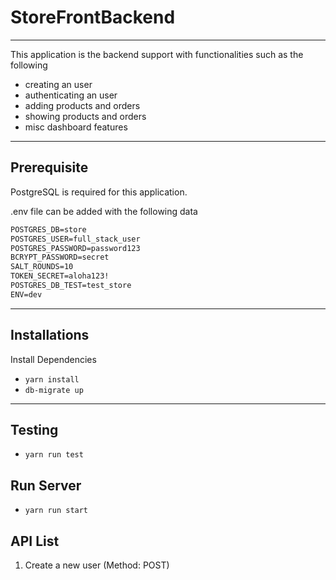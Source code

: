 # StoreFrontBackend
---
This application is the backend support with functionalities such as the following
- creating an user
- authenticating an user
- adding products and orders
- showing products and orders
- misc dashboard features

---

## Prerequisite

PostgreSQL is required for this application. 

.env file can be added with the following data

```POSTGRES_HOST=127.0.0.1
POSTGRES_DB=store
POSTGRES_USER=full_stack_user
POSTGRES_PASSWORD=password123
BCRYPT_PASSWORD=secret
SALT_ROUNDS=10
TOKEN_SECRET=aloha123!
POSTGRES_DB_TEST=test_store
ENV=dev
```
---
## Installations
Install Dependencies
- `yarn install`
- `db-migrate up`
---
## Testing
- `yarn run test`

## Run Server
- `yarn run start`

## API List

 1. Create a new user (Method: POST)